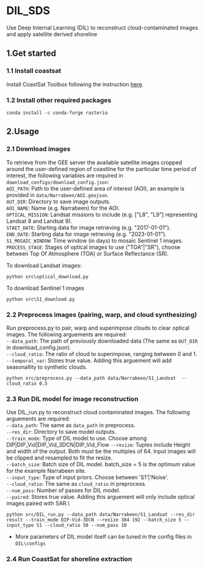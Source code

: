 # DIL_SDS
Use Deep Internal Learning (DIL) to reconstruct cloud-contaminated images and apply satellite derived shoreline

## 1.Get started
### 1.1 Install coastsat
Install CoastSat Toolbox following the instruction [here](https://github.com/kvos/CoastSat?tab=readme-ov-file#installation).
### 1.2 Install other required packages
```
conda install -c conda-forge rasterio 
```

## 2.Usage
### 2.1 Download images
To retrieve from the GEE server the available satellite images cropped around the user-defined region of coastline for the particular time period of interest, the following variables are required in `download_configs/download_config.json`:\
`AOI_PATH`: Path to the user-defined area of interest (AOI), an example is provided in `data/Narrabeen/AOI.geojson`.\
`OUT_DIR`: Directory to save image outputs.\
`AOI_NAME`: Name (e.g. Narrabeen) for the AOI.\
`OPTICAL_MISSION`: Landsat missions to include (e.g. ["L8", "L9"] representing Landsat 8 and Landsat 9).\
`STAET_DATE`: Starting data for image retrieving (e.g. "2017-01-01").\
`END_DATE`: Starting data for image retrieving (e.g. "2023-01-01").\
`S1_MOSAIC_WINDOW`: Time window (in days) to mosaic Sentinel 1 images.\
`PROCESS_STAGE`: Stages of optical images to use ("TOA"|"SR"), choose between Top Of Atmosphere (TOA) or Surface Reflectance (SR).

To download Landsat images:
```
python src\optical_download.py
```
To download Sentinel 1 images
```
python src\S1_download.py
```
### 2.2 Preprocess images (pairing, warp, and cloud synthesizing)
Run preprocess.py to pair, warp and superimpose clouds to clear optical images. The following arguements are required:\
`--data_path`: The path of previously downloaded data (The same as `OUT_DIR` in download_config.json).\
`--cloud_ratio`: The ratio of cloud to superimpose, ranging between 0 and 1.\
`--temporal_var`: Stores true value. Adding this arguement will add seasonallity to synthetic clouds.
```
python src/preprocess.py --data_path data/Narrabeen/S1_Landsat  --cloud_ratio 0.5
```

### 2.3 Run DIL model for image reconstruction
Use DIL_run.py to reconstruct cloud contaminated images. The following arguements are required:\
`--data_path`: The same as `data_path` in preprocess.\
`--res_dir`: Directory to save model outputs.\
`--train_mode`: Type of DIL model to use. Choose among DIP|DIP_Vid|DIP_Vid_3DCN|DIP_Vid_Flow
`--resize`: Tuples include Height and width of the output. Both must be the multiples of 64. Input images will be clipped and resampled to fit the resize.\
`--batch_size`: Batch size of DIL model. batch_size = 5 is the optimum value for the example Narrabeen site.\
`--input_type`: Type of input priors. Choose between 'S1'|'Noise'.\
`--cloud_ratio`: The same as `cloud_ratio` in preprocess.\
`--num_pass`: Number of passes for DIL model.\
`--paired`: Stores true value. Adding this arguement will only include optical images paired with SAR.\
```
python src/DIL_run.py --data_path data/Narrabeen/S1_Landsat --res_dir result --train_mode DIP-Vid-3DCN --resize 384 192 --batch_size 5 --input_type S1 --cloud_ratio 50 --num_pass 10 
```
- More parameters of DIL model itself can be tuned in the config files in `DIL\configs`



### 2.4 Run CoastSat for shoreline extraction
